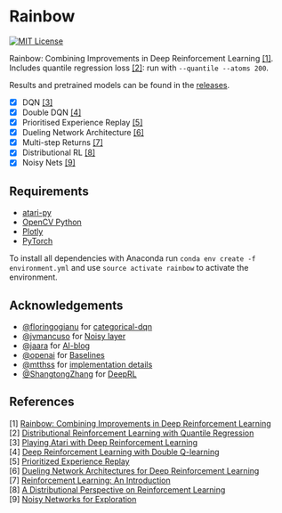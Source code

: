 Rainbow
=======
[![MIT License](https://img.shields.io/badge/license-MIT-blue.svg)](LICENSE.md)

Rainbow: Combining Improvements in Deep Reinforcement Learning [[1]](#references). Includes quantile regression loss [[2]](#references): run with `--quantile --atoms 200`.

Results and pretrained models can be found in the [releases](https://github.com/Kaixhin/Rainbow/releases).

- [x] DQN [[3]](#references)
- [x] Double DQN [[4]](#references)
- [x] Prioritised Experience Replay [[5]](#references)
- [x] Dueling Network Architecture [[6]](#references)
- [x] Multi-step Returns [[7]](#references)
- [x] Distributional RL [[8]](#references)
- [x] Noisy Nets [[9]](#references)

Requirements
------------

- [atari-py](https://github.com/openai/atari-py)
- [OpenCV Python](https://pypi.python.org/pypi/opencv-python)
- [Plotly](https://plot.ly/)
- [PyTorch](http://pytorch.org/)

To install all dependencies with Anaconda run `conda env create -f environment.yml` and use `source activate rainbow` to activate the environment.

Acknowledgements
----------------

- [@floringogianu](https://github.com/floringogianu) for [categorical-dqn](https://github.com/floringogianu/categorical-dqn)
- [@jvmancuso](https://github.com/jvmancuso) for [Noisy layer](https://github.com/pytorch/pytorch/pull/2103)
- [@jaara](https://github.com/jaara) for [AI-blog](https://github.com/jaara/AI-blog)
- [@openai](https://github.com/openai) for [Baselines](https://github.com/openai/baselines)
- [@mtthss](https://github.com/mtthss) for [implementation details](https://github.com/Kaixhin/Rainbow/wiki/Matteo's-Notes)
- [@ShangtongZhang](https://github.com/ShangtongZhang) for [DeepRL](https://github.com/ShangtongZhang/DeepRL)

References
----------

[1] [Rainbow: Combining Improvements in Deep Reinforcement Learning](https://arxiv.org/abs/1710.02298)  
[2] [Distributional Reinforcement Learning with Quantile Regression](https://arxiv.org/abs/1710.10044)  
[3] [Playing Atari with Deep Reinforcement Learning](http://arxiv.org/abs/1312.5602)  
[4] [Deep Reinforcement Learning with Double Q-learning](http://arxiv.org/abs/1509.06461)  
[5] [Prioritized Experience Replay](http://arxiv.org/abs/1511.05952)  
[6] [Dueling Network Architectures for Deep Reinforcement Learning](http://arxiv.org/abs/1511.06581)  
[7] [Reinforcement Learning: An Introduction](http://www.incompleteideas.net/sutton/book/ebook/the-book.html)  
[8] [A Distributional Perspective on Reinforcement Learning](https://arxiv.org/abs/1707.06887)  
[9] [Noisy Networks for Exploration](https://arxiv.org/abs/1706.10295)  
